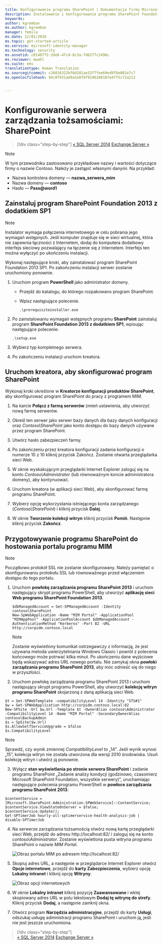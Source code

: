 ```yaml
---
title: Konfigurowanie programu SharePoint | Dokumentacja firmy Microsoft
description: Instalowanie i konfigurowanie programu SharePoint Foundation w celu hostowania strony portalu programu MIM.
keywords: 
author: kgremban
ms.author: kgremban
manager: femila
ms.date: 12/01/2016
ms.topic: get-started-article
ms.service: microsoft-identity-manager
ms.technology: security
ms.assetid: c01487f2-3de6-4fc4-8c3a-7d62f7c2496c
ms.reviewer: mwahl
ms.suite: ems
translationtype: Human Translation
ms.sourcegitcommit: c26816322bf6d281ae32f7fee69ed9f8e002e7c7
ms.openlocfilehash: 94c0f931ad9a1e8f8f9196288107e4f75c72a211


---
```


# <a name="set-up-an-identity-management-server-sharepoint"></a>Konfigurowanie serwera zarządzania tożsamościami: SharePoint

>[!div class="step-by-step"]
[« SQL Server 2014](prepare-server-sql2014.md)
[Exchange Server »](prepare-server-exchange.md)

> [!NOTE]
> W tym przewodniku zastosowano przykładowe nazwy i wartości dotyczące firmy o nazwie Contoso. Należy je zastąpić własnymi danymi. Na przykład:
> - Nazwa kontrolera domeny — **nazwa_serwera_mim**
> - Nazwa domeny — **contoso**
> - Hasło — **Pass@word1**


## <a name="install-sharepoint-foundation-2013-with-sp1"></a>Zainstaluj program **SharePoint Foundation 2013 z dodatkiem SP1**

> [!NOTE]
> Instalator wymaga połączenia internetowego w celu pobrania jego wymagań wstępnych. Jeśli komputer znajduje się w sieci wirtualnej, która nie zapewnia łączności z Internetem, dodaj do komputera dodatkowy interfejs sieciowy pozwalający na łączenie się z Internetem. Interfejs ten można wyłączyć po ukończeniu instalacji.

Wykonaj następujące kroki, aby zainstalować program SharePoint Foundation 2013 SP1. Po zakończeniu instalacji serwer zostanie uruchomiony ponownie.

1.  Uruchom program **PowerShell** jako administrator domeny.

    -   Przejdź do katalogu, do którego rozpakowano program SharePoint.

    -   Wpisz następujące polecenie.

        ```
        .\prerequisiteinstaller.exe
        ```

2.  Po zainstalowaniu wymagań wstępnych programu **SharePoint** zainstaluj program **SharePoint Foundation 2013 z dodatkiem SP1**, wpisując następujące polecenie:

    ```
    .\setup.exe
    ```

3.  Wybierz typ kompletnego serwera.

4.  Po zakończeniu instalacji uruchom kreatora.

## <a name="run-the-wizard-to-configure-sharepoint"></a>Uruchom kreatora, aby skonfigurować program SharePoint

Wykonaj kroki określone w **Kreatorze konfiguracji produktów SharePoint**, aby skonfigurować program SharePoint do pracy z programem MIM.

1. Na karcie **Połącz z farmą serwerów** zmień ustawienia, aby utworzyć nową farmę serwerów.

2. Określ ten serwer jako serwer bazy danych dla bazy danych konfiguracji oraz *Contoso\SharePoint* jako konto dostępu do bazy danych używane przez program SharePoint.

3. Utwórz hasło zabezpieczeń farmy.

4. Po zakończeniu przez kreatora konfiguracji zadania konfiguracji o numerze 10 z 10 kliknij przycisk Zakończ. Zostanie otwarta przeglądarka sieci Web.

5. W oknie wyskakującym przeglądarki Internet Explorer zaloguj się na konto *Contoso\Administrator* (lub równoważnym koncie administratora domeny), aby kontynuować.

6. Uruchom kreatora (w aplikacji sieci Web), aby skonfigurować farmę programu SharePoint.

7. Wybierz opcję wykorzystania istniejącego konta zarządzanego (*Contoso\SharePoint*) i kliknij przycisk **Dalej**.

8. W oknie **Tworzenie kolekcji witryn** kliknij przycisk **Pomiń**.  Następnie kliknij przycisk **Zakończ**.

## <a name="prepare-sharepoint-to-host-the-mim-portal"></a>Przygotowywanie programu SharePoint do hostowania portalu programu MIM

> [!NOTE]
> Początkowo protokół SSL nie zostanie skonfigurowany. Należy pamiętać o skonfigurowaniu protokołu SSL lub równoważnego przed włączeniem dostępu do tego portalu.

1. Uruchom **powłokę zarządzania programu SharePoint 2013** i uruchom następujący skrypt programu PowerShell, aby utworzyć **aplikację sieci Web programu SharePoint Foundation 2013**.

    ```
    $dbManagedAccount = Get-SPManagedAccount -Identity contoso\SharePoint
    New-SpWebApplication -Name "MIM Portal" -ApplicationPool "MIMAppPool" -ApplicationPoolAccount $dbManagedAccount -AuthenticationMethod "Kerberos" -Port 82 -URL http://corpidm.contoso.local
    ```

    > [!NOTE]
    > Zostanie wyświetlony komunikat ostrzegawczy z informacją, że jest używana metoda uwierzytelniania Windows Classic i powrót z polecenia końcowego może potrwać kilka minut. Po ukończeniu dane wyjściowe będą wskazywać adres URL nowego portalu. Nie zamykaj okna **powłoki zarządzania programu SharePoint 2013**, aby móc odnieść się do niego w przyszłości.

2. Uruchom powłokę zarządzania programu SharePoint 2013 i uruchom następujący skrypt programu PowerShell, aby utworzyć **kolekcję witryn programu SharePoint** skojarzoną z daną aplikacją sieci Web.

  ```
  $t = Get-SPWebTemplate -compatibilityLevel 14 -Identity "STS#1"
  $w = Get-SPWebApplication http://corpidm.contoso.local:82
  New-SPSite -Url $w.Url -Template $t -OwnerAlias contoso\Administrator
  -CompatibilityLevel 14 -Name "MIM Portal" -SecondaryOwnerAlias contoso\BackupAdmin
  $s = SpSite($w.Url)
  $s.AllowSelfServiceUpgrade = $false
  $s.CompatibilityLevel
  ```

  > [!NOTE]
  > Sprawdź, czy wynik zmiennej *CompatibilityLevel* to „14”. Jeśli wynik wynosi „15”, kolekcja witryn nie została utworzona dla wersji 2010 środowiska. Usuń kolekcję witryn i utwórz ją ponownie.

3. Wyłącz **stan wyświetlania po stronie serwera SharePoint** i zadanie programu SharePoint „Zadanie analizy kondycji (godzinowo, czasomierz Microsoft SharePoint Foundation, wszystkie serwery)”, uruchamiając następujące polecenia programu PowerShell w **powłoce zarządzania programu SharePoint 2013**:

  ```
  $contentService = [Microsoft.SharePoint.Administration.SPWebService]::ContentService;
  $contentService.ViewStateOnServer = $false;
  $contentService.Update();
  Get-SPTimerJob hourly-all-sptimerservice-health-analysis-job | disable-SPTimerJob
  ```

4. Na serwerze zarządzania tożsamością otwórz nową kartę przeglądarki sieci Web, przejdź do adresu http://localhost:82/ i zaloguj się na konto *contoso\Administrator*.  Zostanie wyświetlona pusta witryna programu SharePoint o nazwie *MIM Portal*.

    ![Obraz portalu MIM po adresem http://localhost:82/](media/MIM-DeploySP1.png)

5. Skopiuj adres URL, a następnie w przeglądarce Internet Explorer otwórz **Opcje internetowe**, przejdź do **karty Zabezpieczenia**, wybierz opcję **Lokalny intranet** i kliknij opcję **Witryny**.

    ![Obraz opcji internetowych](media/MIM-DeploySP2.png)

6. W oknie **Lokalny intranet** kliknij pozycję **Zaawansowane** i wklej skopiowany adres URL w polu tekstowym **Dodaj tę witrynę do strefy**. Kliknij przycisk **Dodaj**, a następnie zamknij okna.

7. Otwórz program **Narzędzia administracyjne**, przejdź do karty **Usługi**, odszukaj usługę administracji programu SharePoint i uruchom ją, jeśli nie jest jeszcze uruchomiona.

>[!div class="step-by-step"]  
[« SQL Server 2014](prepare-server-sql2014.md)
[Exchange Server »](prepare-server-exchange.md)



<!--HONumber=Dec16_HO1-->


